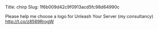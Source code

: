 Title: chirp
Slug: 1f6b009d42c9f0913acd5fc98d64990c

Please help me choose a logo for Unleash Your Server (my consultancy) <a href="http://t.co/z8569RrogW">http://t.co/z8569RrogW</a>
